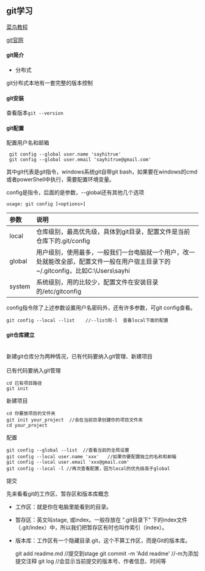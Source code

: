 ## git学习

[菜鸟教程](https://www.runoob.com/git/git-tutorial.html)

[git官网](https://git-scm.com/book/zh/v2)

#### git简介
- 分布式

git分布式本地有一套完整的版本控制


#### git安装

查看版本`git --version`

#### git配置

配置用户名和邮箱

     git config --global user.name 'sayhitrue'
     git config --global user.email 'sayhitrue@gmail.com'
其中git代表是git指令，windows系统git自带git bash，如果要在windows的cmd或者powerShell中执行，需要配置环境变量。

config是指令，后面的是参数，--global还有其他几个选项

    usage: git config [<options>]
|参数|说明|
|:--|:--|
|local|仓库级别，最高优先级，具体到git目录，配置文件是当前仓库下的.git/config|
|global|用户级别，使用最多，一般我们一台电脑就一个用户，改一处就能改全部，配置文件一般在用户宿主目录下的~/.gitconfig，比如C:\Users\sayhi|
|system|系统级别，用的比较少，配置文件在安装目录的/etc/gitconfig|

config指令除了上述参数设置用户名密码外，还有许多参数，可git config查看。

    git config --local --list    //--list同-l  查看local下面的配置

#### git仓库建立
<br>
新建git仓库分为两种情况，已有代码要纳入git管理、新建项目  
<br>
<br>
已有代码要纳入git管理

    cd 已有项目路径
    git init

新建项目

    cd 你要放项目的文件夹
    git init your_project  //会在当前目录创建你的项目文件夹
    cd your_project

配置

    git config --global --list  //查看当前的全局设置
    git config --local user.name 'xxx'   //如果你要配置独立的名称和邮箱
    git config --local user.email 'xxx@gmail.com'
    git config --local -l //再次查看配置，因为local的优先级高于global

提交

先来看看git的工作区、暂存区和版本库概念
- 工作区：就是你在电脑里能看到的目录。
- 暂存区：英文叫stage, 或index。一般存放在 ".git目录下" 下的index文件（.git/index）中，所以我们把暂存区有时也叫作索引（index）。
- 版本库：工作区有一个隐藏目录.git，这个不算工作区，而是Git的版本库。



    git add readme.md  //提交到stage
    git commit -m 'Add readme' //-m为添加提交注释
    git log //会显示当前提交的版本号、作者信息、时间等
